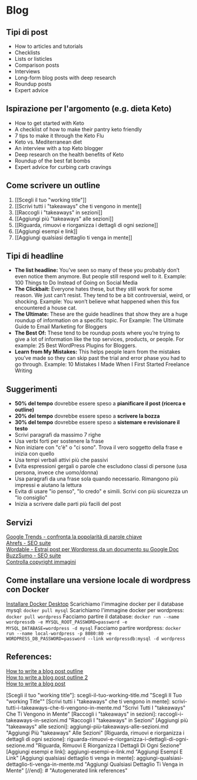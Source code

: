 # Blog

## Tipi di post
* How to articles and tutorials
* Checklists
* Lists or listicles
* Comparison posts
* Interviews
* Long-form blog posts with deep research
* Roundup posts
* Expert advice

## Ispirazione per l'argomento (e.g. dieta Keto)
* How to get started with Keto
* A checklist of how to make their pantry keto friendly
* 7 tips to make it through the Keto Flu
* Keto vs. Mediterranean diet
* An interview with a top Keto blogger
* Deep research on the health benefits of Keto
* Roundup of the best fat bombs
* Expert advice for curbing carb cravings

## Come scrivere un outline
1. [[Scegli il tuo "working title"]]
2. [[Scrivi tutti i "takeaways" che ti vengono in mente]]
3. [[Raccogli i "takeaways" in sezioni]]
4. [[Aggiungi più "takeaways" alle sezioni]]
5. [[Riguarda, rimuovi e riorganizza i dettagli di ogni sezione]]
6. [[Aggiungi esempi e link]]
7. [[Aggiungi qualsiasi dettaglio ti venga in mente]]

## Tipi di headline
* **The list headline:** You’ve seen so many of these you probably don’t even notice them anymore. But people still respond well to it. Example: 100 Things to Do Instead of Going on Social Media
* **The Clickbait:** Everyone hates these, but they still work for some reason. We just can’t resist. They tend to be a bit controversial, weird, or shocking. Example: You won’t believe what happened when this fox encountered a house cat.
* **The Ultimate:** These are the guide headlines that show they are a huge roundup of information on a specific topic. For Example: The Ultimate Guide to Email Marketing for Bloggers
* **The Best Of:** These tend to be roundup posts where you’re trying to give a lot of information like the top services, products, or people. For example: 25 Best WordPress Plugins for Bloggers.
* **Learn from My Mistakes:** This helps people learn from the mistakes you’ve made so they can skip past the trial and error phase you had to go through. Example: 10 Mistakes I Made When I First Started Freelance Writing

## Suggerimenti
* **50% del tempo** dovrebbe essere speso a **pianificare il post (ricerca e outline)**
* **20% del tempo** dovrebbe essere speso a **scrivere la bozza**
* **30% del tempo** dovrebbe essere speso a **sistemare e revisionare il testo**
* Scrivi paragrafi da massimo 7 righe
* Usa verbi forti per sostenere la frase
* Non iniziare con "c'è" o "ci sono". Trova il vero soggetto della frase e inizia con quello
* Usa tempi verbali attivi più che passivi
* Evita espressioni gergali o parole che escludono classi di persone (usa persona, invece che uomo/donna)
* Usa paragrafi da una frase sola quando necessario. Rimangono più impressi e aiutano la lettura
* Evita di usare "io penso", "Io credo" e simili. Scrivi con più sicurezza un "Io consiglio"
* Inizia a scrivere dalle parti più facili del post

## Servizi
[Google Trends - confronta la popolarità di parole chiave](https://trends.google.com/trends)  
[Ahrefs - SEO suite](https://ahrefs.com)  
[Wordable - Estrai post per Wordpress da un documento su Google Doc](https://www.wordable.io)  
[BuzzSumo - SEO suite](https://buzzsumo.com)  
[Controlla copyright immagini](https://www.pixsy.com/academy/image-user/verify-image-source-copyright-owner/)  

## Come installare una versione locale di wordpress con Docker
[Installare Docker Desktop](https://www.docker.com/products/docker-desktop)
Scarichiamo l'immagine docker per il database mysql: `docker pull mysql`
Scarichiamo l'immagine docker per wordpress: `docker pull wordpress`
Facciamo partire il database: `docker run --name wordpressdb -e MYSQL_ROOT_PASSWORD=password -e MYSQL_DATABASE=wordpress -d mysql`
Facciamo partire wordpress: `docker run --name local-wordpress -p 8080:80 -e WORDPRESS_DB_PASSWORD=password --link wordpressdb:mysql -d wordpress`

## References:
[How to write a blog post outline](https://blog.hubspot.com/marketing/how-to-write-blog-post-outline)  
[How to write a blog post outline 2](https://blogfromthebeginning.com/how-to-write-a-blog-post-outline)  
[How to write a blog post](https://ahrefs.com/blog/how-to-write-a-blog-post)  

[//begin]: # "Autogenerated link references for markdown compatibility"
[Scegli il tuo "working title"]: scegli-il-tuo-working-title.md "Scegli Il Tuo "working Title""
[Scrivi tutti i "takeaways" che ti vengono in mente]: scrivi-tutti-i-takeaways-che-ti-vengono-in-mente.md "Scrivi Tutti I "takeaways" Che Ti Vengono in Mente"
[Raccogli i "takeaways" in sezioni]: raccogli-i-takeaways-in-sezioni.md "Raccogli I "takeaways" in Sezioni"
[Aggiungi più "takeaways" alle sezioni]: aggiungi-più-takeaways-alle-sezioni.md "Aggiungi Più "takeaways" Alle Sezioni"
[Riguarda, rimuovi e riorganizza i dettagli di ogni sezione]: riguarda-rimuovi-e-riorganizza-i-dettagli-di-ogni-sezione.md "Riguarda, Rimuovi E Riorganizza I Dettagli Di Ogni Sezione"
[Aggiungi esempi e link]: aggiungi-esempi-e-link.md "Aggiungi Esempi E Link"
[Aggiungi qualsiasi dettaglio ti venga in mente]: aggiungi-qualsiasi-dettaglio-ti-venga-in-mente.md "Aggiungi Qualsiasi Dettaglio Ti Venga in Mente"
[//end]: # "Autogenerated link references"